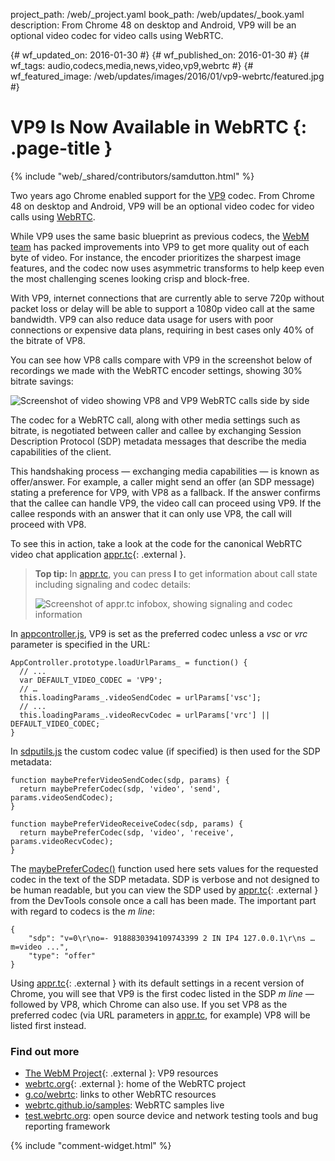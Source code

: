project_path: /web/_project.yaml
book_path: /web/updates/_book.yaml
description: From Chrome 48 on desktop and Android, VP9 will be an optional video codec for video calls using WebRTC.

{# wf_updated_on: 2016-01-30 #}
{# wf_published_on: 2016-01-30 #}
{# wf_tags: audio,codecs,media,news,video,vp9,webrtc #}
{# wf_featured_image: /web/updates/images/2016/01/vp9-webrtc/featured.jpg #}

# VP9 Is Now Available in WebRTC {: .page-title }

{% include "web/_shared/contributors/samdutton.html" %}



<style>
img {
  max-width: 100%;
}
</style>


Two years ago Chrome enabled support for the <a href="http://www.webmproject.org/vp9/" title="The WebM Project: VP9">VP9</a> codec. From Chrome 48 on desktop and Android, VP9 will be an optional video codec for video calls using <a href="https://webrtc.org" title="webrtc.org: home of the WebRTC project">WebRTC</a>.

While VP9 uses the same basic blueprint as previous codecs, the [WebM team](http://webmproject.org) has packed improvements into VP9 to get more quality out of each byte of video. For instance, the encoder prioritizes the sharpest image features, and the codec now uses asymmetric transforms to help keep even the most challenging scenes looking crisp and block-free.

With VP9, internet connections that are currently able to serve 720p without packet loss or delay will be able to support a 1080p video call at the same bandwidth. VP9 can also reduce data usage for users with poor connections or expensive data plans, requiring in best cases only 40% of the bitrate of VP8.

You can see how VP8 calls compare with VP9 in the screenshot below of recordings we made with the WebRTC encoder settings, showing 30% bitrate savings:

<img alt="Screenshot of video showing VP8 and VP9 WebRTC calls side by side" src="/web/updates/images/2016/01/vp9-webrtc/vp8-v-vp9.jpg" />

The codec for a WebRTC call, along with other media settings such as bitrate, is negotiated between caller and callee by exchanging Session Description Protocol (SDP) metadata messages that describe the media capabilities of the client.

This handshaking process — exchanging media capabilities — is known as offer/answer.  For example, a caller might  send an offer (an SDP message) stating a preference for VP9, with VP8 as a fallback. If the answer confirms that the callee can handle VP9, the video call can proceed using VP9. If the callee responds with an answer that it can only use VP8, the call will proceed with VP8.

To see this in action, take a look at the code for the canonical WebRTC video chat application [appr.tc](https://appr.tc/){: .external }.

> <strong>Top tip: </strong> In <a href="https://appr.tc" title="appr.tc WebRTC video chat app">appr.tc</a>, you can press <strong>I</strong> to get information about call state including signaling and codec details:
>
> <img alt="Screenshot of appr.tc infobox, showing signaling and codec information" src="/web/updates/images/2016/01/vp9-webrtc/apprtc-infobox.jpg" />

In [appcontroller.js](https://github.com/webrtc/apprtc/blob/5eb702d341796840edd0e57f3e7eebb6ebcba8d4/src/web_app/js/appcontroller.js#L536), VP9 is set as the preferred codec unless a _vsc_ or _vrc_ parameter is specified in the URL:


    AppController.prototype.loadUrlParams_ = function() {
      // ...
      var DEFAULT_VIDEO_CODEC = 'VP9';
      // …
      this.loadingParams_.videoSendCodec = urlParams['vsc'];
      // ...
      this.loadingParams_.videoRecvCodec = urlParams['vrc'] || DEFAULT_VIDEO_CODEC;
    }
    

In [sdputils.js](https://github.com/webrtc/apprtc/blob/9eed9e0f2c98bc84ea5bb75ba15c8f304f8485e4/src/web_app/js/sdputils.js#L219) the custom codec value (if specified) is then used for the SDP metadata:


    function maybePreferVideoSendCodec(sdp, params) {
      return maybePreferCodec(sdp, 'video', 'send', params.videoSendCodec);
    }
    
    function maybePreferVideoReceiveCodec(sdp, params) {
      return maybePreferCodec(sdp, 'video', 'receive', params.videoRecvCodec);
    }
    

The [maybePreferCodec()](https://github.com/webrtc/apprtc/blob/9eed9e0f2c98bc84ea5bb75ba15c8f304f8485e4/src/web_app/js/sdputils.js#L226) function used here sets values for the requested codec in the text of the SDP metadata. SDP is verbose and not designed to be human readable, but you can view the SDP used by [appr.tc](https://appr.tc/){: .external } from the DevTools console once a call has been made. The important part with regard to codecs is the _m line_:


    {
        "sdp": "v=0\r\no=- 9188830394109743399 2 IN IP4 127.0.0.1\r\ns … m=video ...",
        "type": "offer"
    }
    

Using [appr.tc](https://appr.tc/){: .external } with its default settings in a recent version of Chrome, you will see that VP9 is the first codec listed in the SDP _m line_ — followed by VP8, which Chrome can also use. If you set VP8 as the preferred codec (via URL parameters in [appr.tc](https://appr.tc), for example) VP8 will be listed first instead.

### Find out more

* [The WebM Project](http://www.webmproject.org/vp9/){: .external }: VP9 resources
* [webrtc.org](http://www.webrtc.org/){: .external }: home of the WebRTC project
* [g.co/webrtc](http://g.co/webrtc): links to other WebRTC resources
* [webrtc.github.io/samples](http://webrtc.github.io/samples): WebRTC samples
live
* [test.webrtc.org](http://test.webrtc.org): open source device and network testing tools and bug reporting framework


{% include "comment-widget.html" %}
